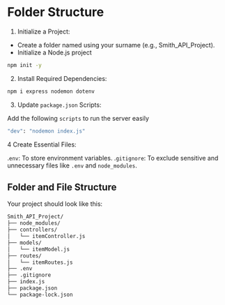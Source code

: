 # Folder Structure

1. Initialize a Project:

- Create a folder named using your surname (e.g., Smith_API_Project).
- Initialize a Node.js project

```bash
npm init -y
```

2. Install Required Dependencies:

```bash
npm i express nodemon dotenv
```

3. Update `package.json` Scripts:

Add the following `scripts` to run the server easily

```bash
"dev": "nodemon index.js"
```

4 Create Essential Files:

.`env`: To store environment variables.
.`gitignore`: To exclude sensitive and unnecessary files like `.env` and `node_modules`.

## Folder and File Structure

Your project should look like this:

```bash
Smith_API_Project/
├── node_modules/
├── controllers/
│   └── itemController.js
├── models/
│   └── itemModel.js
├── routes/
│   └── itemRoutes.js
├── .env
├── .gitignore
├── index.js
├── package.json
└── package-lock.json
```
